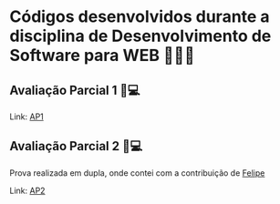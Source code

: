 # Códigos desenvolvidos durante a disciplina de Desenvolvimento de Software para WEB 👩🏻‍💻

## Avaliação Parcial 1 📝💻

Link: [AP1](https://github.com/iaraslima/DesenvolvimentoWEB/tree/master/src/components/AvaliacaoParcial1)

## Avaliação Parcial 2 📝💻

Prova realizada em dupla, onde contei com a contribuição de [Felipe](https://github.com/fixlipw)


Link: [AP2](https://github.com/fixlipw/provas_web/tree/master/frontend/src/components/Prova02/CRUD)
